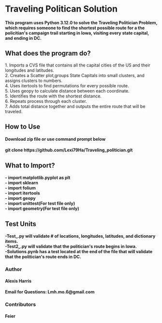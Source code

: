 <h1>Traveling Politican Solution</h1>
<h4> This program uses Python 3.12.0 to solve the Traveling Politician Problem, which requires someone to find the shortest possible route for a the policitian's campaign trail starting in Iowa, visiting every state capital, and ending in DC.
<h2> What does the program do?</h2
<h4> 1. Imports a CVS file that contains all the capital cities of the US and their longitudes and latitudes.<br>2. Creates a Scatter plot,groups State Capitals into small clusters, and assigns clusters to numbers.<br>
  4. Uses itertools to find permutations for every possible route.<br>5. Uses geopy to calculate distance between each coordinate.<br>5. Identifies the route with the shortest distance.<br>6. Repeats process through each cluster.<br>7. Adds total distance together and outputs the entire route that will be traveled.</h4>
<h2>How to Use</h2>
<h4>Download zip file or use command prompt below</h4>
<h4>git clone https://github.com/Lexi79Ha/Traveling_politician.git</h4>
<h2>What to Import?</h2>
<h4>- import matplotlib.pyplot as plt<br>
- import sklearn<br>
- import folium<br>
- import itertools<br>
- import geopy<br>
- import unittest(For test file only)<br>
- import geometry(For test file only)</h4>
<h2>Test Units</h2>
<h4>-Test_.py will validate # of locations, longitudes, latitudes, and dictionary items.<br>
-Test2_.py will validate that the politician's route begins in Iowa.<br>
-Solutions.pynb has a test located at the end of the file that will validate that the politician's route ends in DC.</h4>
<h3>Author</h3>
<h4>Alexis Harris</h4>
<h4>Email for Questions: Lmh.mo.6@gmail.com</h4>
<h3>Contributors</h3>
<h4>Feier</h4>
